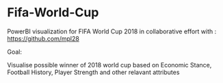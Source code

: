 # Fifa-World-Cup
PowerBI visualization for FIFA World Cup 2018 in collaborative effort with : https://github.com/mpl28


Goal:

 Visualise possible winner of 2018 world cup based on Economic Stance, Football History, Player Strength and other relavant attributes 
